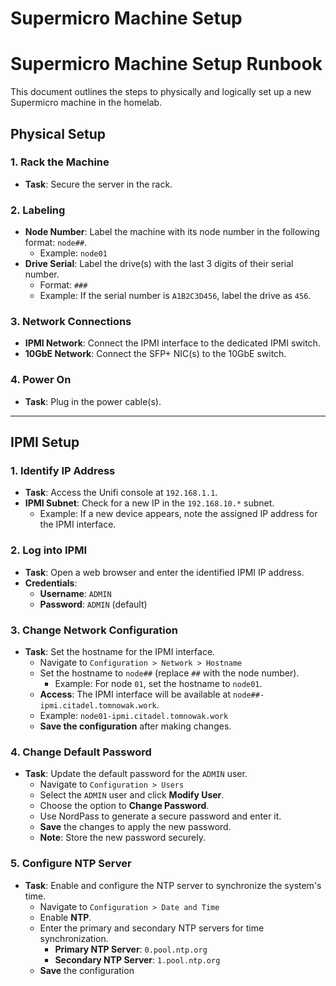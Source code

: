 # Supermicro Machine Setup

# Supermicro Machine Setup Runbook

This document outlines the steps to physically and logically set up a new Supermicro machine in the homelab.

## Physical Setup

### 1. Rack the Machine
- **Task**: Secure the server in the rack.

### 2. Labeling
- **Node Number**: Label the machine with its node number in the following format: `node##`.
  - Example: `node01`
- **Drive Serial**: Label the drive(s) with the last 3 digits of their serial number. 
  - Format: `###`
  - Example: If the serial number is `A1B2C3D456`, label the drive as `456`.

### 3. Network Connections
- **IPMI Network**: Connect the IPMI interface to the dedicated IPMI switch.
- **10GbE Network**: Connect the SFP+ NIC(s) to the 10GbE switch.

### 4. Power On
- **Task**: Plug in the power cable(s).

---

## IPMI Setup

### 1. Identify IP Address
- **Task**: Access the Unifi console at `192.168.1.1`.
- **IPMI Subnet**: Check for a new IP in the `192.168.10.*` subnet.
  - Example: If a new device appears, note the assigned IP address for the IPMI interface.

### 2. Log into IPMI
- **Task**: Open a web browser and enter the identified IPMI IP address.
- **Credentials**: 
  - **Username**: `ADMIN`
  - **Password**: `ADMIN` (default)

### 3. Change Network Configuration
- **Task**: Set the hostname for the IPMI interface.
  - Navigate to `Configuration > Network > Hostname`
  - Set the hostname to `node##` (replace `##` with the node number).
    - Example: For node `01`, set the hostname to `node01`.
  - **Access**: The IPMI interface will be available at `node##-ipmi.citadel.tomnowak.work`.
  - Example: `node01-ipmi.citadel.tomnowak.work`
  - **Save the configuration** after making changes.

### 4. Change Default Password
- **Task**: Update the default password for the `ADMIN` user.
  - Navigate to `Configuration > Users`
  - Select the `ADMIN` user and click **Modify User**.
  - Choose the option to **Change Password**.
  - Use NordPass to generate a secure password and enter it.
  - **Save** the changes to apply the new password.
  - **Note**: Store the new password securely.

### 5. Configure NTP Server
- **Task**: Enable and configure the NTP server to synchronize the system's time.
  - Navigate to `Configuration > Date and Time`
  - Enable **NTP**.
  - Enter the primary and secondary NTP servers for time synchronization.
    - **Primary NTP Server**: `0.pool.ntp.org`
    - **Secondary NTP Server**: `1.pool.ntp.org`
  - **Save** the configuration
